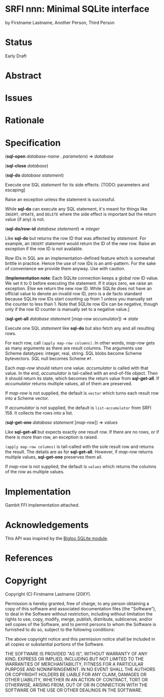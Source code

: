 # SRFI nnn: Minimal SQLite interface

by Firstname Lastname, Another Person, Third Person

# Status

Early Draft

# Abstract

# Issues

# Rationale

# Specification

(**sql-open** _database-name_ . _parameters_) => _database_

(**sql-close** _database_)

(**sql-do** _database_ _statement_)

Execute one SQL _statement_ for its side effects. [TODO: parameters and escaping]

Raise an exception unless the statement is successful.

While **sql-do** can execute any SQL statement, it's meant for things
like `INSERT`, `UPDATE`, and `DELETE` where the side effect is
important but the return value (if any) is not.

(**sql-do/row-id** _database_ _statement_) => _integer_

Like **sql-do** but returns the row ID that was affected by
_statement_. For example, an `INSERT` statement would return the ID of
the new row. Raise an exception if the row ID is not available.

Row IDs in SQL are an implementation-defined feature which is somewhat
brittle in practice. Hence the use of row IDs is an anti-pattern. For
the sake of convenience we provide them anyway. Use with caution.

(**Implementation note**: Each SQLite connection keeps a global row ID
value. We set it to 0 before executing the statement. If it stays
zero, we raise an exception. Else we return the new row ID. While
SQLite does not have an official value to denote an invalid row ID,
zero is a de facto standard because SQLite row IDs start counting up
from 1 unless you manually set the counter to less than 1. Note that
SQLite row IDs can be negative, though only if the row ID counter is
manually set to a negative value.]

(**sql-get-all** _database_ _statement_ [_map-row_ _accumulator_]) => _state_

Execute one SQL _statement_ like **sql-do** but also fetch any and all
resulting rows.

For each row, call `(apply map-row columns)`. In other words,
_map-row_ gets as many arguments as there are result columns. The
arguments use Scheme datatypes: integer, real, string. SQL blobs
become Scheme bytevectors. SQL null becomes Scheme `#f`.

Each _map-row_ should return one value. _accumulator_ is called with
that value. In the end, _accumulator_ is tail-called with an
end-of-file object. Then it should return its state, which becomes the
return value from **sql-get-all**. If _accumulator_ returns multiple
values, all of them are preserved.

If _map-row_ is not supplied, the default is `vector` which turns each
result row into a Scheme vector.

If _accumulator_ is not supplied, the default is `list-accumulator`
from SRFI 158. It collects the rows into a list.

(**sql-get-one** _database_ _statement_ [_map-row_]) => _values_

Like **sql-get-all** but expects exactly one result row. If there are
no rows, or if there is more than row, an exception is raised.

`(apply map-row columns)` is tail-called with the sole result row and
returns the result. The details are as for **sql-get-all**. However,
if _map-row_ returns multiple values, **sql-get-one** preserves them
all.

If _map-row_ is not supplied, the default is `values` which returns
the columns of the row as multiple values.

# Implementation

Gambit FFI implementation attached.

# Acknowledgements

This API was inspired by the [Bigloo SQLite
module](https://www-sop.inria.fr/mimosa/fp/Bigloo/manual-chapter17.html).

# References

# Copyright

Copyright (C) Firstname Lastname (20XY).

Permission is hereby granted, free of charge, to any person obtaining
a copy of this software and associated documentation files (the
"Software"), to deal in the Software without restriction, including
without limitation the rights to use, copy, modify, merge, publish,
distribute, sublicense, and/or sell copies of the Software, and to
permit persons to whom the Software is furnished to do so, subject to
the following conditions:

The above copyright notice and this permission notice shall be
included in all copies or substantial portions of the Software.

THE SOFTWARE IS PROVIDED "AS IS", WITHOUT WARRANTY OF ANY KIND,
EXPRESS OR IMPLIED, INCLUDING BUT NOT LIMITED TO THE WARRANTIES OF
MERCHANTABILITY, FITNESS FOR A PARTICULAR PURPOSE AND
NONINFRINGEMENT. IN NO EVENT SHALL THE AUTHORS OR COPYRIGHT HOLDERS BE
LIABLE FOR ANY CLAIM, DAMAGES OR OTHER LIABILITY, WHETHER IN AN ACTION
OF CONTRACT, TORT OR OTHERWISE, ARISING FROM, OUT OF OR IN CONNECTION
WITH THE SOFTWARE OR THE USE OR OTHER DEALINGS IN THE SOFTWARE.
